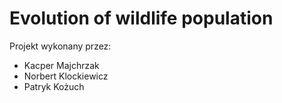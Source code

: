 # Evolution of wildlife population
Projekt wykonany przez:
- Kacper Majchrzak
- Norbert Klockiewicz
- Patryk Kożuch
